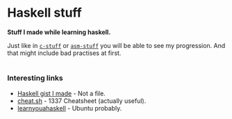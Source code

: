 # Haskell stuff
**Stuff I made while learning haskell.**

Just like in [`c-stuff`](https://github.com/r4v10l1/c-stuff) or [`asm-stuff`](https://github.com/r4v10l1/asm-stuff) you will be able to see my progression. And that might include bad practises at first.

#

### Interesting links
* [Haskell gist I made](https://gist.github.com/r4v10l1/3051b68d9d133e1b2bd95cabd61b850c) - Not a file.
* [cheat.sh](https://cheat.sh/haskell/:learn) - 1337 Cheatsheet (actually useful).
* [learnyouahaskell](http://learnyouahaskell.com) - Ubuntu probably.
